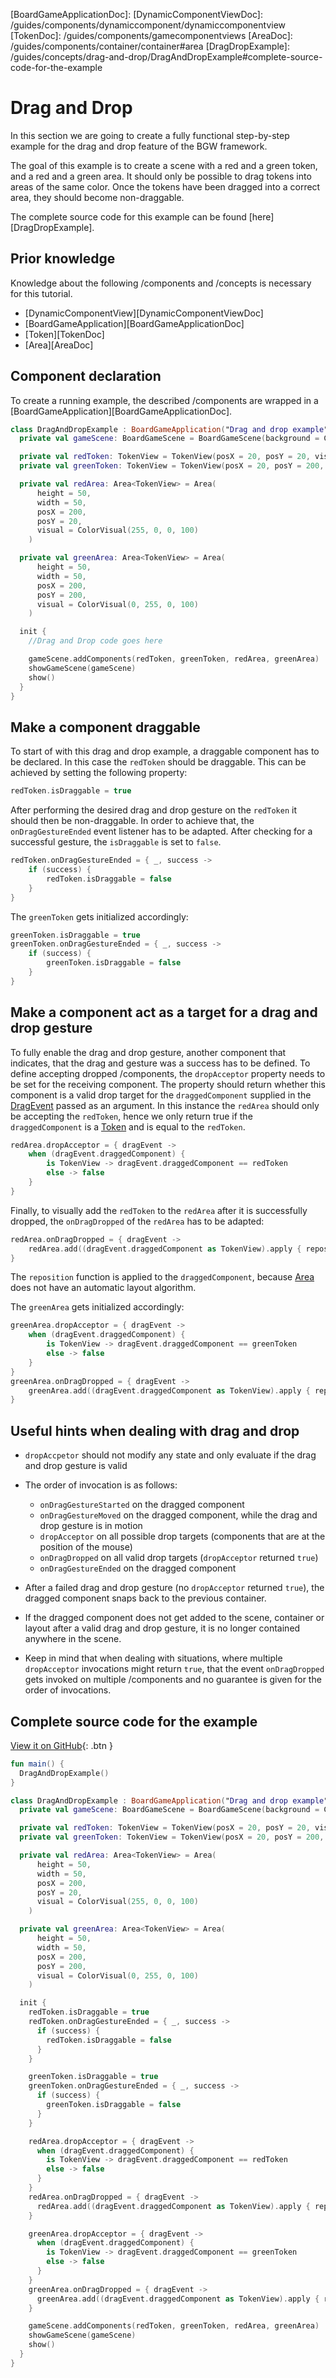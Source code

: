 [DragEventKDoc]: /docs/tools.aqua.bgw.event/-drag-event/
[TokenKDoc]: /docs/tools.aqua.bgw.components.gamecomponentviews/-token-view/
[AreaKDoc]: /docs/tools.aqua.bgw.examples.components.container/-area/

[BoardGameApplicationDoc]:
[DynamicComponentViewDoc]: /guides/components/dynamiccomponent/dynamiccomponentview
[TokenDoc]: /guides/components/gamecomponentviews
[AreaDoc]: /guides/components/container/container#area
[DragDropExample]: /guides/concepts/drag-and-drop/DragAndDropExample#complete-source-code-for-the-example

# Drag and Drop

In this section we are going to create a fully functional step-by-step example for the drag and drop feature of the BGW
framework.

The goal of this example is to create a scene with a red and a green token, and a red and a green area. It should only
be possible to drag tokens into areas of the same color. Once the tokens have been dragged into a correct area, they
should become non-draggable.

The complete source code for this example can be
found [here][DragDropExample].

## Prior knowledge

Knowledge about the following /components and /concepts is necessary for this tutorial.

- [DynamicComponentView][DynamicComponentViewDoc]
- [BoardGameApplication][BoardGameApplicationDoc]
- [Token][TokenDoc]
- [Area][AreaDoc]

## Component declaration

To create a running example, the described /components are wrapped in a
[BoardGameApplication][BoardGameApplicationDoc].

```kotlin
class DragAndDropExample : BoardGameApplication("Drag and drop example") {
  private val gameScene: BoardGameScene = BoardGameScene(background = ColorVisual.LIGHT_GRAY)

  private val redToken: TokenView = TokenView(posX = 20, posY = 20, visual = ColorVisual.RED)
  private val greenToken: TokenView = TokenView(posX = 20, posY = 200, visual = ColorVisual.GREEN)

  private val redArea: Area<TokenView> = Area(
      height = 50,
      width = 50,
      posX = 200,
      posY = 20,
      visual = ColorVisual(255, 0, 0, 100)
    )

  private val greenArea: Area<TokenView> = Area(
      height = 50,
      width = 50,
      posX = 200,
      posY = 200,
      visual = ColorVisual(0, 255, 0, 100)
    )

  init {
    //Drag and Drop code goes here

    gameScene.addComponents(redToken, greenToken, redArea, greenArea)
    showGameScene(gameScene)
    show()
  }
}
```

## Make a component draggable

To start of with this drag and drop example, a draggable component has to be declared. In this case the `redToken`
should be draggable. This can be achieved by setting the following property:

```kotlin
redToken.isDraggable = true
```

After performing the desired drag and drop gesture on the `redToken` it should then be non-draggable. In order to
achieve that, the `onDragGestureEnded` event listener has to be adapted. After checking for a successful gesture,
the `isDraggable` is set to `false`.

```kotlin
redToken.onDragGestureEnded = { _, success ->
    if (success) {
        redToken.isDraggable = false
    }
}
```

The `greenToken` gets initialized accordingly:

```kotlin
greenToken.isDraggable = true
greenToken.onDragGestureEnded = { _, success ->
    if (success) {
        greenToken.isDraggable = false
    }
}
```

## Make a component act as a target for a drag and drop gesture

To fully enable the drag and drop gesture, another component that indicates, that the drag and gesture was a success has
to be defined. To define accepting dropped /components, the `dropAcceptor` property needs to be set for the receiving
component. The property should return whether this component is a valid drop target for the `draggedComponent`
supplied in the
[DragEvent][DragEventKDoc]
passed as an argument. In this instance the `redArea` should only be accepting the `redToken`, hence we only return
true if the `draggedComponent` is a
[Token][TokenKDoc]
and is equal to the `redToken`.

```kotlin
redArea.dropAcceptor = { dragEvent ->
    when (dragEvent.draggedComponent) {
        is TokenView -> dragEvent.draggedComponent == redToken
        else -> false
    }
}
```

Finally, to visually add the `redToken` to the `redArea` after it is successfully dropped, the
`onDragDropped` of the `redArea` has to be adapted:

```kotlin
redArea.onDragDropped = { dragEvent ->
    redArea.add((dragEvent.draggedComponent as TokenView).apply { reposition(0, 0) })
}
```

The `reposition` function is applied to the `draggedComponent`, because
[Area][AreaKDoc]
does not have an automatic layout algorithm.

The `greenArea` gets initialized accordingly:

```kotlin
greenArea.dropAcceptor = { dragEvent ->
    when (dragEvent.draggedComponent) {
        is TokenView -> dragEvent.draggedComponent == greenToken
        else -> false
    }
}
greenArea.onDragDropped = { dragEvent ->
    greenArea.add((dragEvent.draggedComponent as TokenView).apply { reposition(0, 0) })
}
```

## Useful hints when dealing with drag and drop

- `dropAccpetor` should not modify any state and only evaluate if the drag and drop gesture is valid
- The order of invocation is as follows:

  - `onDragGestureStarted` on the dragged component
  - `onDragGestureMoved` on the dragged component, while the drag and drop gesture is in motion
  - `dropAcceptor` on all possible drop targets (components that are at the position of the mouse)
  - `onDragDropped` on all valid drop targets (`dropAcceptor` returned `true`)
  - `onDragGestureEnded` on the dragged component

- After a failed drag and drop gesture (no `dropAcceptor` returned `true`), the dragged component snaps back to the
  previous container.
- If the dragged component does not get added to the scene, container or layout after a valid drag and drop gesture, it
  is no longer contained anywhere in the scene.
- Keep in mind that when dealing with situations, where multiple `dropAcceptor` invocations might return `true`,
  that the event `onDragDropped` gets invoked on multiple /components and no guarantee is given for the order of
  invocations.

## Complete source code for the example

[View it on GitHub](https://github.com/tudo-aqua/bgw/tree/main/bgw-examples/bgw-docs-examples/src/main/kotlin/examples/concepts/draganddrop/DragAndDropExample.kt){:
.btn }

```kotlin
fun main() {
  DragAndDropExample()
}

class DragAndDropExample : BoardGameApplication("Drag and drop example") {
  private val gameScene: BoardGameScene = BoardGameScene(background = ColorVisual.LIGHT_GRAY)

  private val redToken: TokenView = TokenView(posX = 20, posY = 20, visual = ColorVisual.RED)
  private val greenToken: TokenView = TokenView(posX = 20, posY = 200, visual = ColorVisual.GREEN)

  private val redArea: Area<TokenView> = Area(
      height = 50,
      width = 50,
      posX = 200,
      posY = 20,
      visual = ColorVisual(255, 0, 0, 100)
    )

  private val greenArea: Area<TokenView> = Area(
      height = 50,
      width = 50,
      posX = 200,
      posY = 200,
      visual = ColorVisual(0, 255, 0, 100)
    )

  init {
    redToken.isDraggable = true
    redToken.onDragGestureEnded = { _, success ->
      if (success) {
        redToken.isDraggable = false
      }
    }

    greenToken.isDraggable = true
    greenToken.onDragGestureEnded = { _, success ->
      if (success) {
        greenToken.isDraggable = false
      }
    }

    redArea.dropAcceptor = { dragEvent ->
      when (dragEvent.draggedComponent) {
        is TokenView -> dragEvent.draggedComponent == redToken
        else -> false
      }
    }
    redArea.onDragDropped = { dragEvent ->
      redArea.add((dragEvent.draggedComponent as TokenView).apply { reposition(0, 0) })
    }

    greenArea.dropAcceptor = { dragEvent ->
      when (dragEvent.draggedComponent) {
        is TokenView -> dragEvent.draggedComponent == greenToken
        else -> false
      }
    }
    greenArea.onDragDropped = { dragEvent ->
      greenArea.add((dragEvent.draggedComponent as TokenView).apply { reposition(0, 0) })
    }

    gameScene.addComponents(redToken, greenToken, redArea, greenArea)
    showGameScene(gameScene)
    show()
  }
}
```
